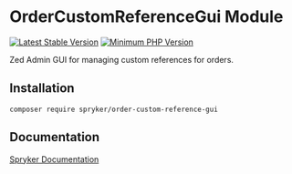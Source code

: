 # OrderCustomReferenceGui Module
[![Latest Stable Version](https://poser.pugx.org/spryker/order-custom-reference-gui/v/stable.svg)](https://packagist.org/packages/spryker/order-custom-reference-gui)
[![Minimum PHP Version](https://img.shields.io/badge/php-%3E%3D%208.0-8892BF.svg)](https://php.net/)

Zed Admin GUI for managing custom references for orders.

## Installation

```
composer require spryker/order-custom-reference-gui
```

## Documentation

[Spryker Documentation](https://docs.spryker.com)
